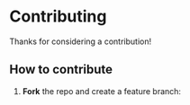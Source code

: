 # Contributing

Thanks for considering a contribution!

## How to contribute
1. **Fork** the repo and create a feature branch:

